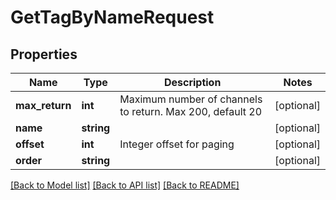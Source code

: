 # GetTagByNameRequest

## Properties
Name | Type | Description | Notes
------------ | ------------- | ------------- | -------------
**max_return** | **int** | Maximum number of channels to return.  Max 200, default 20 | [optional] 
**name** | **string** |  | [optional] 
**offset** | **int** | Integer offset for paging | [optional] 
**order** | **string** |  | [optional] 

[[Back to Model list]](../README.md#documentation-for-models) [[Back to API list]](../README.md#documentation-for-api-endpoints) [[Back to README]](../README.md)


